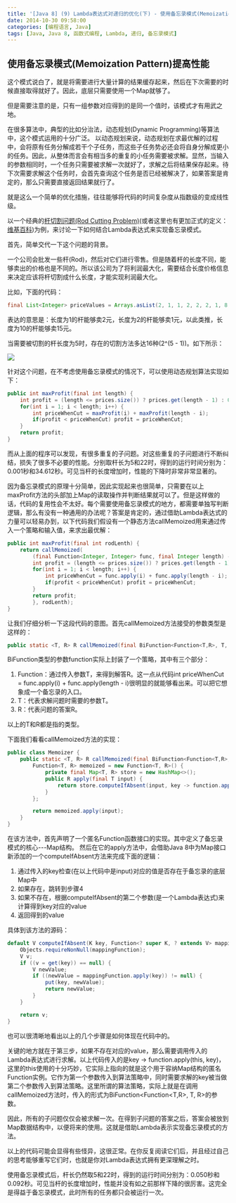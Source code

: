```yaml
---
title: '[Java 8] (9) Lambda表达式对递归的优化(下) - 使用备忘录模式(Memoization Pattern)'
date: 2014-10-30 09:58:00
categories: [编程语言, Java]
tags: [Java, Java 8, 函数式编程, Lambda, 递归, 备忘录模式]
---
```


## 使用备忘录模式(Memoization Pattern)提高性能

这个模式说白了，就是将需要进行大量计算的结果缓存起来，然后在下次需要的时候直接取得就好了。因此，底层只需要使用一个Map就够了。

但是需要注意的是，只有一组参数对应得到的是同一个值时，该模式才有用武之地。

在很多算法中，典型的比如分治法，动态规划(Dynamic Programming)等算法中，这个模式运用的十分广泛。 以动态规划来说，动态规划在求最优解的过程中，会将原有任务分解成若干个子任务，而这些子任务势必还会将自身分解成更小的任务。因此，从整体而言会有相当多的重复的小任务需要被求解。显然，当输入的参数相同时，一个任务只需要被求解一次就好了，求解之后将结果保存起来。待下次需要求解这个任务时，会首先查询这个任务是否已经被解决了，如果答案是肯定的，那么只需要直接返回结果就行了。

<!-- More -->

就是这么一个简单的优化措施，往往能够将代码的时间复杂度从指数级的变成线性级。

以一个经典的[杆切割问题(Rod Cutting Problem)](http://www.geeksforgeeks.org/dynamic-programming-set-13-cutting-a-rod/)(或者这里也有更加正式的定义：[维基百科](http://en.wikipedia.org/wiki/Cutting_stock_problem))为例，来讨论一下如何结合Lambda表达式来实现备忘录模式。

首先，简单交代一下这个问题的背景。

一个公司会批发一些杆(Rod)，然后对它们进行零售。但是随着杆的长度不同，能够卖出的价格也是不同的。所以该公司为了将利润最大化，需要结合长度价格信息来决定应该将杆切割成什么长度，才能实现利润最大化。

比如，下面的代码：

```java
final List<Integer> priceValues = Arrays.asList(2, 1, 1, 2, 2, 2, 1, 8, 9, 15);
```

表达的意思是：长度为1的杆能够卖2元，长度为2的杆能够卖1元，以此类推，长度为10的杆能够卖15元。

当需要被切割的杆长度为5时，存在的切割方法多达16种(2^(5 - 1))。如下所示：

![](http://img.blog.csdn.net/20141030095955281?watermark/2/text/aHR0cDovL2Jsb2cuY3Nkbi5uZXQvZG1fdmluY2VudA==/font/5a6L5L2T/fontsize/400/fill/I0JBQkFCMA==/dissolve/70/gravity/Center)

针对这个问题，在不考虑使用备忘录模式的情况下，可以使用动态规划算法实现如下：

```java
public int maxProfit(final int length) {
    int profit = (length <= prices.size()) ? prices.get(length - 1) : 0;
    for(int i = 1; i < length; i++) {
        int priceWhenCut = maxProfit(i) + maxProfit(length - i);
        if(profit < priceWhenCut) profit = priceWhenCut;
    }
    return profit;
}
```

而从上面的程序可以发现，有很多重复的子问题。对这些重复的子问题进行不断纠结，损失了很多不必要的性能。分别取杆长为5和22时，得到的运行时间分别为：0.001秒和34.612秒。可见当杆的长度增加时，性能的下降时非常非常显著的。

因为备忘录模式的原理十分简单，因此实现起来也很简单，只需要在以上maxProfit方法的头部加上Map的读取操作并判断结果就可以了。但是这样做的话，代码的复用性会不太好。每个需要使用备忘录模式的地方，都需要单独写判断逻辑，那么有没有一种通用的办法呢？答案是肯定的，通过借助Lambda表达式的力量可以轻易办到，以下代码我们假设有一个静态方法callMemoized用来通过传入一个策略和输入值，来求出最优解：

```java
public int maxProfit(final int rodLenth) {
    return callMemoized(
        (final Function<Integer, Integer> func, final Integer length) -> {
        int profit = (length <= prices.size()) ? prices.get(length - 1) : 0;
        for(int i = 1; i < length; i++) {
            int priceWhenCut = func.apply(i) + func.apply(length - i);
            if(profit < priceWhenCut) profit = priceWhenCut;
        }
        return profit;
        }, rodLenth);
}
```

让我们仔细分析一下这段代码的意图。首先callMemoized方法接受的参数类型是这样的：

```java
public static <T, R> R callMemoized(final BiFunction<Function<T,R>, T, R> function, final T input)
```

BiFunction类型的参数function实际上封装了一个策略，其中有三个部分：

1. Function：通过传入参数T，来得到解答R。这一点从代码int priceWhenCut = func.apply(i) + func.apply(length - i)很明显的就能够看出来。可以把它想象成一个备忘录的入口。
2. T：代表求解问题时需要的参数T。
3. R：代表问题的答案R。

以上的T和R都是指的类型。

下面我们看看callMemoized方法的实现：

```java
public class Memoizer {
    public static <T, R> R callMemoized(final BiFunction<Function<T,R>, T, R> function, final T input) {
        Function<T, R> memoized = new Function<T, R>() {
            private final Map<T, R> store = new HashMap<>();
            public R apply(final T input) {
                return store.computeIfAbsent(input, key -> function.apply(this, key));
            }
        };

        return memoized.apply(input);
    }
}
```

在该方法中，首先声明了一个匿名Function函数接口的实现。其中定义了备忘录模式的核心---Map结构。 然后在它的apply方法中，会借助Java 8中为Map接口新添加的一个computeIfAbsent方法来完成下面的逻辑：

1. 通过传入的key检查(在以上代码中是input)对应的值是否存在于备忘录的底层Map中
2. 如果存在，跳转到步骤4
3. 如果不存在，根据computeIfAbsent的第二个参数(是一个Lambda表达式)来计算得到key对应的value
4. 返回得到的value

具体到该方法的源码：

```java
default V computeIfAbsent(K key, Function<? super K, ? extends V> mappingFunction) {
    Objects.requireNonNull(mappingFunction);
    V v;
    if ((v = get(key)) == null) {
        V newValue;
        if ((newValue = mappingFunction.apply(key)) != null) {
            put(key, newValue);
            return newValue;
        }
    }

    return v;
}
```

也可以很清晰地看出以上的几个步骤是如何体现在代码中的。

关键的地方就在于第三步，如果不存在对应的value，那么需要调用传入的Lambda表达式进行求解。以上代码传入的是key -> function.apply(this, key)，这里的this使用的十分巧妙，它实际上指向的就是这个用于容纳Map结构的匿名Function实例。它作为第一个参数传入到算法策略中，同时需要求解的key被当做第二个参数传入到算法策略。这里所谓的算法策略，实际上就是在调用callMemoized方法时，传入的形式为BiFunction<Function<T,R>, T, R>的参数。

因此，所有的子问题仅仅会被求解一次。在得到子问题的答案之后，答案会被放到Map数据结构中，以便将来的使用。这就是借助Lambda表示实现备忘录模式的方法。

以上的代码可能会显得有些怪异，这很正常。在你反复阅读它们后，并且经过自己的思考能够重写它们时，也就是你对Lambda表达式拥有更深理解之时。

使用备忘录模式后，杆长仍然取5和22时，得到的运行时间分别为：0.050秒和0.092秒。可见当杆的长度增加时，性能并没有如之前那样下降的很厉害。这完全是得益于备忘录模式，此时所有的任务都只会被运行一次。